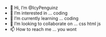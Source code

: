 - 👋 Hi, I’m @IcyPenguinz
- 👀 I’m interested in ... coding
- 🌱 I’m currently learning ... coding
- 💞️ I’m looking to collaborate on ... css html js
- 📫 How to reach me ... you wont

<!---
IcyPenguinz/IcyPenguinz is a ✨ special ✨ repository because its `README.md` (this file) appears on your GitHub profile.
You can click the Preview link to take a look at your changes.
--->
